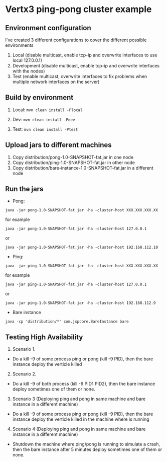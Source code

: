 # Vertx3 ping-pong cluster example

## Environment configuration

I've created 3 different configurations to cover the different possible environments

1. Local (disable multicast, enable tcp-ip and overwrite interfaces to use local 127.0.0.1)
2. Development (disable multicast, enable tcp-ip and overwrite interfaces with the nodes)
3. Test (enable multicast, overwrite interfaces to fix problems when multiple network interfaces on the server)


## Build by environment

1. Local:
```mvn clean install -Plocal```

2. Dev:
```mvn clean install -Pdev```

3. Test:
```mvn clean install -Ptest```

## Upload jars to different machines

1. Copy distribution/pong-1.0-SNAPSHOT-fat.jar in one node
2. Copy distribution/ping-1.0-SNAPSHOT-fat.jar in other node
2. Copy distribution/bare-instance-1.0-SNAPSHOT-fat.jar in a different node

## Run the jars
* Pong:

 ```java -jar pong-1.0-SNAPSHOT-fat.jar -ha -cluster-host XXX.XXX.XXX.XX```

for example

```java -jar pong-1.0-SNAPSHOT-fat.jar -ha -cluster-host 127.0.0.1```

or

```java -jar pong-1.0-SNAPSHOT-fat.jar -ha -cluster-host 192.168.112.10```

* Ping:

```java -jar ping-1.0-SNAPSHOT-fat.jar -ha -cluster-host XXX.XXX.XXX.XX```

for example

```java -jar ping-1.0-SNAPSHOT-fat.jar -ha -cluster-host 127.0.0.1```

or

```java -jar ping-1.0-SNAPSHOT-fat.jar -ha -cluster-host 192.168.112.9```

* Bare instance

```java -cp 'distribution/*' com.jspcore.BareInstance bare```


## Testing High Availability

1. Scenario 1.
 * Do a kill -9 of some process ping or pong (kill -9 PID), then the bare instance deploy the verticle killed

2. Scenario 2.
 * Do a kill -9 of both process (kill -9 PID1 PID2), then the bare instance deploy sometimes one of them or none.

3. Scenario 3 (Deploying ping and pong in same machine and bare instance in a different machine)
 * Do a kill -9 of some process ping or pong (kill -9 PID), then the bare instance deploy the verticle killed in the machine
 where is running

4. Scenario 4 (Deploying ping and pong in same machine and bare instance in a different machine)
 * Shutdown the machine where ping/pong is running to simulate a crash, then the bare instance after 5 minutes deploy
sometimes one of them or none.


